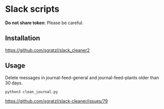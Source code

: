 # Slack scripts

**Do not share token**: Please be careful.

## Installation

https://github.com/sgratzl/slack_cleaner2

## Usage

Delete messages in journal-feed-general and journal-feed-plants older than 30 days.

```
python3 clean_journal.py
```

https://github.com/sgratzl/slack-cleaner/issues/79

